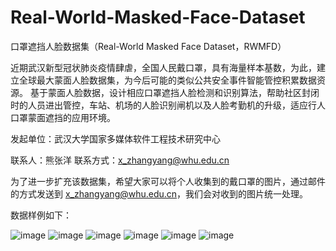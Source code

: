 # Real-World-Masked-Face-Dataset

口罩遮挡人脸数据集（Real-World Masked Face Dataset，RWMFD）

近期武汉新型冠状肺炎疫情肆虐，全国人民戴口罩，具有海量样本基数，为此，建立全球最大蒙面人脸数据集，为今后可能的类似公共安全事件智能管控积累数据资源。
基于蒙面人脸数据，设计相应口罩遮挡人脸检测和识别算法，帮助社区封闭时的人员进出管控，车站、机场的人脸识别闸机以及人脸考勤机的升级，适应行人口罩蒙面遮挡的应用环境。

发起单位：武汉大学国家多媒体软件工程技术研究中心

联系人：熊张洋   联系方式：x_zhangyang@whu.edu.cn

为了进一步扩充该数据集，希望大家可以将个人收集到的戴口罩的图片，通过邮件的方式发送到 x_zhangyang@whu.edu.cn，我们会对收到的图片统一处理。


数据样例如下：

![image](https://github.com/X-zhangyang/Real-World-Masked-Face-Dataset/blob/master/example/Wang.jpg)
![image](https://github.com/X-zhangyang/Real-World-Masked-Face-Dataset/blob/master/example/0.jpg)
![image](https://github.com/X-zhangyang/Real-World-Masked-Face-Dataset/blob/master/example/1.jpg)
![image](https://github.com/X-zhangyang/Real-World-Masked-Face-Dataset/blob/master/example/2.jpg)
![image](https://github.com/X-zhangyang/Real-World-Masked-Face-Dataset/blob/master/example/3.jpg)
![image](https://github.com/X-zhangyang/Real-World-Masked-Face-Dataset/blob/master/example/4.jpg)
